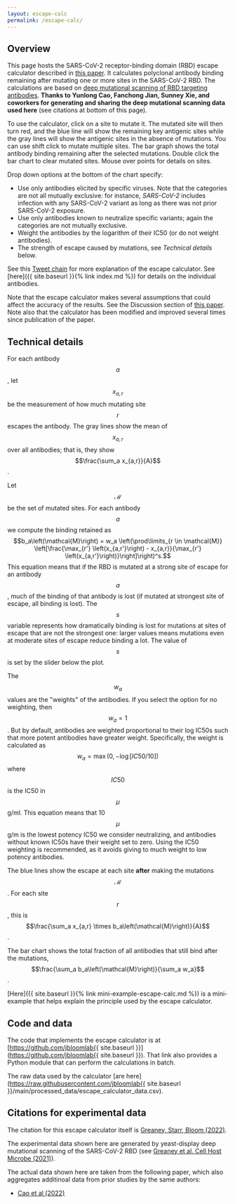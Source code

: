 ```yaml
---
layout: escape-calc
permalink: /escape-calc/
---
```


## Overview
This page hosts the SARS-CoV-2 receptor-binding domain (RBD) escape calculator described in [this paper](https://academic.oup.com/ve/article/8/1/veac021/6549895).
It calculates polyclonal antibody binding remaining after mutating one or more sites in the SARS-CoV-2 RBD.
The calculations are based on [deep mutational scanning of RBD targeting antibodies](https://www.sciencedirect.com/science/article/pii/S1931312820306247).
**Thanks to Yunlong Cao, Fanchong Jian, Sunney Xie, and coworkers for generating and sharing the deep mutational scanning data used here** (see citations at bottom of this page).

To use the calculator, click on a site to mutate it.
The mutated site will then turn red, and the blue line will show the remaining key antigenic sites while the gray lines will show the antigenic sites in the absence of mutations.
You can use shift click to mutate multiple sites.
The bar graph shows the total antibody binding remaining after the selected mutations.
Double click the bar chart to clear mutated sites.
Mouse over points for details on sites.

Drop down options at the bottom of the chart specify:
 
 - Use only antibodies elicited by specific viruses. Note that the categories are not all mutually exclusive: for instance, *SARS-CoV-2* includes infection with any SARS-CoV-2 variant as long as there was not prior SARS-CoV-2 exposure.
 - Use only antibodies known to neutralize specific variants; again the categories are not mutually exclusive.
 - Weight the antibodies by the logarithm of their IC50 (or do not weight antibodies).
 - The strength of escape caused by mutations, see *Technical details* below.

See this [Tweet chain](https://twitter.com/jbloom_lab/status/1468001874989121542) for more explanation of the escape calculator.
See [here]({{ site.baseurl }}{% link index.md %}) for details on the individual antibodies.

Note that the escape calculator makes several assumptions that could affect the accuracy of the results.
See the Discussion section of [this paper](https://academic.oup.com/ve/article/8/1/veac021/6549895).
Note also that the calculator has been modified and improved several times since publication of the paper.

## Technical details
For each antibody $$a$$, let $$x_{a,r}$$ be the measurement of how much mutating site $$r$$ escapes the antibody.
The gray lines show the mean of $$x_{a,r}$$ over all antibodies; that is, they show $$\frac{\sum_a x_{a,r}}{A}$$.

Let $$\mathcal{M}$$ be the set of mutated sites.
For each antibody $$a$$ we compute the binding retained as
$$b_a\left(\mathcal{M}\right) = w_a \left(\prod\limits_{r \in \mathcal{M}} \left[\frac{\max_{r'} \left(x_{a,r'}\right) - x_{a,r}}{\max_{r'} \left(x_{a,r'}\right)}\right]\right)^s.$$
This equation means that if the RBD is mutated at a strong site of escape for an antibody $$a$$, much of the binding of that antibody is lost (if mutated at strongest site of escape, all binding is lost).
The $$s$$ variable represents how dramatically binding is lost for mutations at sites of escape that are not the strongest one: larger values means mutations even at moderate sites of escape reduce binding a lot.
The value of $$s$$ is set by the slider below the plot.

The $$w_a$$ values are the "weights" of the antibodies.
If you select the option for no weighting, then $$w_a = 1$$.
But by default, antibodies are weighted proportional to their log IC50s such that more potent antibodies have greater weight.
Specifically, the weight is calculated as $$w_a = \max\left(0, -\log \left[IC50 / 10\right] \right)$$ where $$IC50$$ is the IC50 in $$\mu$$g/ml.
This equation means that 10 $$\mu$$g/m is the lowest potency IC50 we consider neutralizing, and antibodies without known IC50s have their weight set to zero.
Using the IC50 weighting is recommended, as it avoids giving to much weight to low potency antibodies.

The blue lines show the escape at each site **after** making the mutations $$\mathcal{M}$$.
For each site $$r$$, this is $$\frac{\sum_a x_{a,r} \times b_a\left(\mathcal{M}\right)}{A}$$.

The bar chart shows the total fraction of all antibodies that still bind after the mutations, $$\frac{\sum_a b_a\left(\mathcal{M}\right)}{\sum_a w_a}$$.

[Here]({{ site.baseurl }}{% link mini-example-escape-calc.md %}) is a mini-example that helps explain the principle used by the escape calculator.

## Code and data
The code that implements the escape calculator is at [https://github.com/jbloomlab{{ site.baseurl }}](https://github.com/jbloomlab{{ site.baseurl }}).
That link also provides a Python module that can perform the calculations in batch.

The raw data used by the calculator [are here](https://raw.githubusercontent.com/jbloomlab{{ site.baseurl }}/main/processed_data/escape_calculator_data.csv).

## Citations for experimental data
The citation for this escape calculator itself is [Greaney, Starr, Bloom (2022)](https://academic.oup.com/ve/article/8/1/veac021/6549895).

The experimental data shown here are generated by yeast-display deep mutational scanning of the SARS-CoV-2 RBD (see [Greaney et al. Cell Host Microbe (2021)](https://www.sciencedirect.com/science/article/pii/S1931312820306247)).

The actual data shown here are taken from the following paper, which also aggregates additinoal data from prior studies by the same authors:

 - [Cao et al (2022)](https://www.biorxiv.org/content/10.1101/2022.09.15.507787v1)
